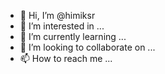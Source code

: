 - 👋 Hi, I’m @himiksr
- 👀 I’m interested in ...
- 🌱 I’m currently learning ...
- 💞️ I’m looking to collaborate on ...
- 📫 How to reach me ...

<!---
himiksr/himiksr is a ✨ special ✨ repository because its `README.md` (this file) appears on your GitHub profile.
You can click the Preview link to take a look at your changes.
--->
